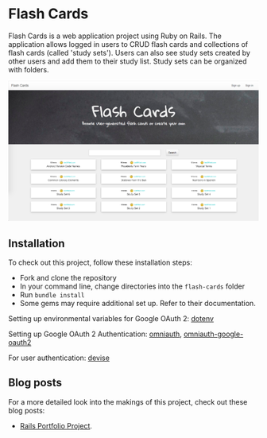 # Flash Cards

Flash Cards is a web application project using Ruby on Rails. The application allows logged in users to CRUD flash cards and collections of flash cards (called 'study sets'). Users can also see study sets created by other users and add them to their study list. Study sets can be organized with folders.

<img src="https://raw.githubusercontent.com/BeejLuig/BeejLuig.github.io/master/img/flash-cards-homepage.png" />

## Installation

To check out this project, follow these installation steps:

* Fork and clone the repository
* In your command line, change directories into the `flash-cards` folder
* Run `bundle install`
* Some gems may require additional set up. Refer to their documentation.

Setting up environmental variables for Google OAuth 2: [dotenv](https://github.com/bkeepers/dotenv)

Setting up Google OAuth 2 Authentication: [omniauth](https://github.com/omniauth/omniauth), [omniauth-google-oauth2](https://github.com/zquestz/omniauth-google-oauth2)

For user authentication: [devise](https://github.com/plataformatec/devise)

## Blog posts

For a more detailed look into the makings of this project, check out these blog posts:

* [Rails Portfolio Project](http://bjcantlupe.com/2017/03/01/rails_portfolio_project_flash_cards/).
